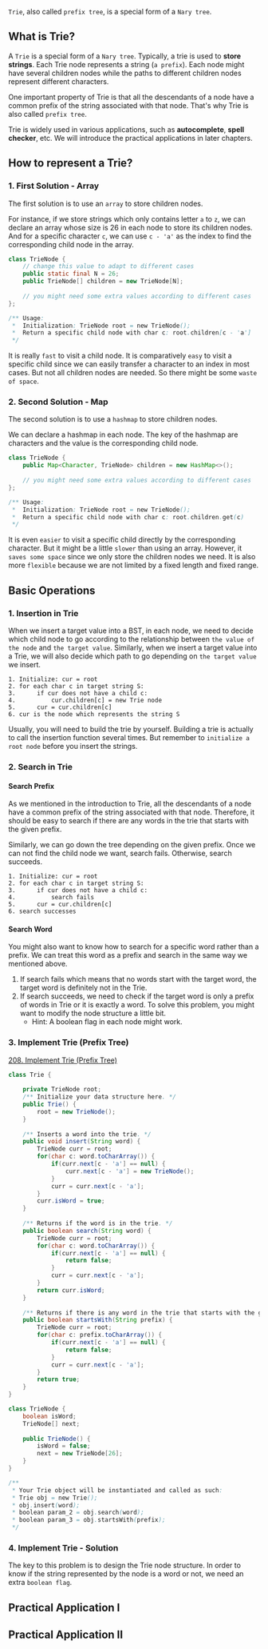 `Trie`, also called `prefix tree`, is a special form of a `Nary tree`.


## What is Trie?
A `Trie` is a special form of a `Nary tree`. Typically, a trie is used to **store strings**. Each Trie node represents a string (`a prefix`).
Each node might have several children nodes while the paths to different children nodes represent different characters.

One important property of Trie is that all the descendants of a node have a common prefix of the string associated with that node. 
That's why Trie is also called `prefix tree`.

Trie is widely used in various applications, such as **autocomplete**, **spell checker**, etc. We will introduce the practical applications in later chapters.


## How to represent a Trie?
### 1. First Solution - Array
The first solution is to use an `array` to store children nodes.

For instance, if we store strings which only contains letter `a` to `z`, we can declare an array whose size is 26 in each node to store its children nodes. 
And for a specific character `c`, we can use `c - 'a'` as the index to find the corresponding child node in the array.
```java
class TrieNode {
    // change this value to adapt to different cases
    public static final N = 26;
    public TrieNode[] children = new TrieNode[N];
    
    // you might need some extra values according to different cases
};

/** Usage:
 *  Initialization: TrieNode root = new TrieNode();
 *  Return a specific child node with char c: root.children[c - 'a']
 */
```

It is really `fast` to visit a child node. It is comparatively `easy` to visit a specific child since we can easily transfer a character to an index in most cases. 
But not all children nodes are needed. So there might be some `waste of space`.

### 2. Second Solution - Map
The second solution is to use a `hashmap` to store children nodes.

We can declare a hashmap in each node. The key of the hashmap are characters and the value is the corresponding child node.
```java
class TrieNode {
    public Map<Character, TrieNode> children = new HashMap<>();
    
    // you might need some extra values according to different cases
};

/** Usage:
 *  Initialization: TrieNode root = new TrieNode();
 *  Return a specific child node with char c: root.children.get(c)
 */
```
It is even `easier` to visit a specific child directly by the corresponding character. But it might be a little `slower` than using an array. 
However, it `saves some space` since we only store the children nodes we need. It is also more `flexible` because we are not limited by a fixed length and fixed range.


## Basic Operations
### 1. Insertion in Trie
When we insert a target value into a BST, in each node, we need to decide which child node to go according to the relationship between `the value of the node` and `the target value`. 
Similarly, when we insert a target value into a Trie, we will also decide which path to go depending on `the target value` we insert.           
```pseudo-code
1. Initialize: cur = root
2. for each char c in target string S:
3.      if cur does not have a child c:
4.          cur.children[c] = new Trie node
5.      cur = cur.children[c]
6. cur is the node which represents the string S
```
Usually, you will need to build the trie by yourself. Building a trie is actually to call the insertion function several times. 
But remember to `initialize a root node` before you insert the strings.


### 2. Search in Trie
#### Search Prefix
As we mentioned in the introduction to Trie, all the descendants of a node have a common prefix of the string associated with that node. Therefore, it should be easy to search if there are any words in the trie that starts with the given prefix.

Similarly, we can go down the tree depending on the given prefix. Once we can not find the child node we want, search fails. Otherwise, search succeeds. 
```pseudo-code
1. Initialize: cur = root
2. for each char c in target string S:
3.      if cur does not have a child c:
4.          search fails
5.      cur = cur.children[c]
6. search successes
```

#### Search Word
You might also want to know how to search for a specific word rather than a prefix. We can treat this word as a prefix and search in the same way we mentioned above.

1. If search fails which means that no words start with the target word, the target word is definitely not in the Trie.
2. If search succeeds, we need to check if the target word is only a prefix of words in Trie or it is exactly a word. To solve this problem, you might want to modify the node structure a little bit.
    * Hint: A boolean flag in each node might work.


### 3. Implement Trie (Prefix Tree)
[208. Implement Trie (Prefix Tree)](https://leetcode.com/problems/implement-trie-prefix-tree/)
```java
class Trie {
    
    private TrieNode root;
    /** Initialize your data structure here. */
    public Trie() {
        root = new TrieNode();
    }
    
    /** Inserts a word into the trie. */
    public void insert(String word) {
        TrieNode curr = root;
        for(char c: word.toCharArray()) {
            if(curr.next[c - 'a'] == null) {
                curr.next[c - 'a'] = new TrieNode();
            }
            curr = curr.next[c - 'a'];
        }
        curr.isWord = true;
    }
    
    /** Returns if the word is in the trie. */
    public boolean search(String word) {
        TrieNode curr = root;
        for(char c: word.toCharArray()) {
            if(curr.next[c - 'a'] == null) {
                return false;
            }
            curr = curr.next[c - 'a'];
        }
        return curr.isWord;
    }
    
    /** Returns if there is any word in the trie that starts with the given prefix. */
    public boolean startsWith(String prefix) {
        TrieNode curr = root;
        for(char c: prefix.toCharArray()) {
            if(curr.next[c - 'a'] == null) {
                return false;
            }
            curr = curr.next[c - 'a'];
        }
        return true;
    }
}

class TrieNode {
    boolean isWord;
    TrieNode[] next;
    
    public TrieNode() {
        isWord = false;
        next = new TrieNode[26];
    }
}

/**
 * Your Trie object will be instantiated and called as such:
 * Trie obj = new Trie();
 * obj.insert(word);
 * boolean param_2 = obj.search(word);
 * boolean param_3 = obj.startsWith(prefix);
 */
```

### 4. Implement Trie - Solution
The key to this problem is to design the Trie node structure. In order to know if the string represented by the node is a word or not, we need an extra `boolean flag`.


## Practical Application I


## Practical Application II
